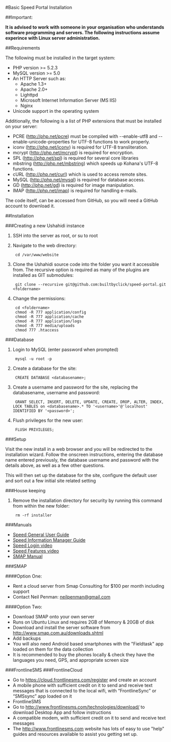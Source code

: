 #Basic Speed Portal Installation

##Important: 

**It is advised to work with someone in your organisation who understands software programming and servers.  The following instructions assume experince with Linux server administration.**

##Requirements

The following must be installed in the target system:

- PHP version >= 5.2.3
- MySQL version >= 5.0
- An HTTP Server such as:
	- Apache 1.3+
	- Apache 2.0+
	- Lighttpd
	- Microsoft Internet Information Server (MS IIS)
	- Nginx
- Unicode support in the operating system

Additionally, the following is a list of PHP extensions that must be installed on your server:

- PCRE (<http://php.net/pcre>) must be compiled with --enable-utf8 and --enable-unicode-properties for UTF-8 functions to work properly.
- iconv (<http://php.net/iconv>) is required for UTF-8 transliteration.
- mcrypt (<http://php.net/mcrypt>) is required for encryption.
- SPL (<http://php.net/spl>) is required for several core libraries
- mbstring (<http://php.net/mbstring>) which speeds up Kohana's UTF-8 functions.
- cURL (<http://php.net/curl>) which is used to access remote sites.
- MySQL (<http://php.net/mysql>) is required for database access.
- GD (<http://php.net/gd>) is required for image manipulation.
- IMAP (<http://php.net/imap>) is required for handling e-mails.

The code itself, can be accessed from GitHub, so you will need a GitHub account to download it.

##Installation

###Creating a new Ushahidi instance

1. SSH into the server as root, or su­ to root
	
2. Navigate to the web directory:

		cd /var/www/website
	
3. Clone the Ushahidi source code into the folder you want it accessible from.  The recursive option is required as many of the plugins are installed as GIT submodules:

		git clone --recursive git@github.com:builtbyclick/speed-portal.git <foldername>
	
4. Change the permissions:

		cd <foldername>
		chmod -­R 777 application/config
		chmod ­-R 777 application/cache
		chmod ­-R 777 application/logs
		chmod ­-R 777 media/uploads
		chmod 777 .htaccess
	
###Database

1. Login to MySQL (enter password when prompted)

		mysql ­-u root -p
	
2. Create a database for the site:

		CREATE DATABASE <databasename>;
	
3. Create a username and password for the site, replacing the databasename, username and password:

		GRANT SELECT, INSERT, DELETE, UPDATE, CREATE, DROP, ALTER, INDEX, LOCK TABLES on <databasename>.* TO '<username>'@'localhost' IDENTIFIED BY '<password>';
	
4. Flush privileges for the new user:

		FLUSH PRIVILEGES;

###Setup
	
Visit the new install in a web browser and you will be redirected to the installation wizard.  Follow the on­screen instructions, entering the database name entered previously, the database username and password with the details above, as well as a few other questions.

This will then set up the database for the site, configure the default user and sort out a few initial site related setting

###House keeping

1. Remove the installation directory for security by running this command from within the new folder:

		rm -rf installer

###Manuals

- [Speed General User Guide](http://speedevidence.files.wordpress.com/2013/10/speed-general-user-guide-v2.pdf)
- [Speed Information Manager Guide](http://speedevidence.files.wordpress.com/2014/09/speed-portal-information-manager-guide.docx)
- [Speed Login video](http://speedevidence.wordpress.com/2013/10/17/how-to-speed-how-to-login/)
- [Speed Features video](http://speedevidence.wordpress.com/2013/10/17/how-to-speed-portal-features/)
- [SMAP Manual](https://speedevidence.files.wordpress.com/2014/09/smap-manual-v2-0.pdf)

###SMAP

####Option One:  
- Rent a cloud server from Smap Consulting for $100 per month including support
- Contact Neil Penman: <neilpenman@gmail.com>

####Option Two:  
- Download SMAP onto your own server
- Runs on Ubuntu Linux and requires 2GB of Memory & 20GB of disk
- Download and install the server software from <http://www.smap.com.au/downloads.shtml> 
- Add backups
- You will also need Android based smartphones with the "Fieldtask" app loaded on them for the data collection
- It is recommended to buy the phones locally & check they have the languages you need, GPS, and appropriate screen size


###FrontlineSMS
###FrontlineCloud

- Go to <https://cloud.frontlinesms.com/register> and create an account
- A mobile phone with sufficient credit on it to send and receive text messages that is connected to the local wifi, with “FrontlineSync” or “SMSsync” app loaded on it
- FrontlineSMS 
- Go to <http://www.frontlinesms.com/technologies/download/> to download Desktop App and follow instructions
- A compatible modem, with sufficient credit on it to send and receive text messages
- The <http://www.frontlinesms.com> website has lots of easy to use "help" guides and resources available to assist you getting set up.

